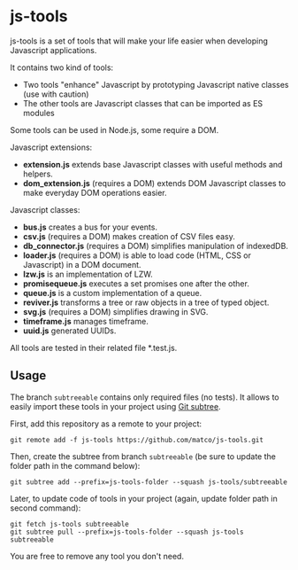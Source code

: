# js-tools
js-tools is a set of tools that will make your life easier when developing Javascript applications.

It contains two kind of tools:
* Two tools "enhance" Javascript by prototyping Javascript native classes (use with caution)
* The other tools are Javascript classes that can be imported as ES modules

Some tools can be used in Node.js, some require a DOM.

Javascript extensions:
* **extension.js** extends base Javascript classes with useful methods and helpers.
* **dom_extension.js** (requires a DOM) extends DOM Javascript classes to make everyday DOM operations easier.

Javascript classes:
* **bus.js** creates a bus for your events.
* **csv.js** (requires a DOM) makes creation of CSV files easy.
* **db_connector.js** (requires a DOM) simplifies manipulation of indexedDB.
* **loader.js** (requires a DOM) is able to load code (HTML, CSS or Javascript) in a DOM document.
* **lzw.js** is an implementation of LZW.
* **promisequeue.js** executes a set promises one after the other.
* **queue.js** is a custom implementation of a queue.
* **reviver.js** transforms a tree or raw objects in a tree of typed object.
* **svg.js** (requires a DOM) simplifies drawing in SVG.
* **timeframe.js** manages timeframe.
* **uuid.js** generated UUIDs.

All tools are tested in their related file *.test.js.

## Usage
The branch ```subtreeable``` contains only required files (no tests). It allows to easily import these tools in your project using [Git subtree](https://git-scm.com/book/en/v1/Git-Tools-Subtree-Merging).

First, add this repository as a remote to your project:
```
git remote add -f js-tools https://github.com/matco/js-tools.git
```
Then, create the subtree from branch ```subtreeable``` (be sure to update the folder path in the command below):
```
git subtree add --prefix=js-tools-folder --squash js-tools/subtreeable
```

Later, to update code of tools in your project (again, update folder path in second command):
```
git fetch js-tools subtreeable
git subtree pull --prefix=js-tools-folder --squash js-tools subtreeable
```

You are free to remove any tool you don't need.
